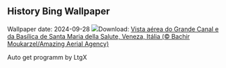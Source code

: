 ## History Bing Wallpaper
Wallpaper date: 2024-09-28
![](https://www.bing.com/th?id=OHR.VeniceAerial_PT-BR3049943279_UHD.jpg&w=1000)Download: [Vista aérea do Grande Canal e da Basílica de Santa Maria della Salute, Veneza, Itália (© Bachir Moukarzel/Amazing Aerial Agency)](https://www.bing.com/th?id=OHR.VeniceAerial_PT-BR3049943279_UHD.jpg)

Auto get programm by LtgX
